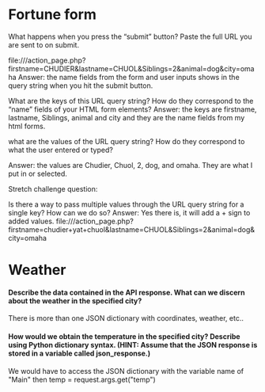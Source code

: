<h1>Fortune form</h1>
What happens when you press the “submit” button? Paste the full URL you are sent to on submit.

file:///action_page.php?firstname=CHUDIER&lastname=CHUOL&Siblings=2&animal=dog&city=omaha
Answer: the name fields from the form and user inputs shows in the query string when you hit the submit button.

What are the keys of this URL query string? How do they correspond to the “name” fields of your HTML form elements?
Answer: the keys are firstname, lastname, Siblings, animal and city and they are the name fields from my html forms.

what are the values of the URL query string? How do they correspond to what the user entered or typed?

Answer: the values are Chudier, Chuol, 2, dog, and omaha. They are what I put in or selected.

Stretch challenge question:

Is there a way to pass multiple values through the URL query string for a single key? How can we do so?
Answer: Yes there is, it will add a + sign to added values.
file:///action_page.php?firstname=chudier+yat+chuol&lastname=CHUOL&Siblings=2&animal=dog&city=omaha


<h1> Weather </h1>

<h4>Describe the data contained in the API response. What can we discern about the weather in the specified city?</h4>

There is more than one JSON dictionary with coordinates, weather, etc..

<h4>How would we obtain the temperature in the specified city? Describe using Python dictionary syntax. (HINT: Assume that the JSON response is stored in a variable called json_response.)</h4>

We would have to access the JSON dictionary with the variable name of "Main" then temp = request.args.get("temp")


